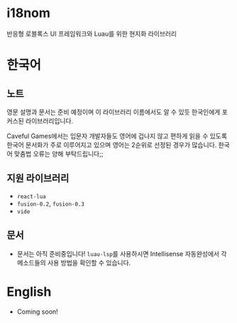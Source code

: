 # i18nom
반응형 로블록스 UI 프레임워크와 Luau를 위한 현지화 라이브러리

# 한국어

## 노트
영문 설명과 문서는 준비 예정이며 이 라이브러리 이름에서도 알 수 있듯 한국인에게 포커스된 라이브러리입니다.

Caveful Games에서는 입문자 개발자들도 영어에 겁나지 않고 편하게 읽을 수 있도록 한국어 문서화가 주로 이루어지고 있으며 영어는 2순위로 선정된 경우가 많습니다. 한국어 맞춤법 오류는 양해 부탁드립니다;;

## 지원 라이브러리
- `react-lua`
- `fusion-0.2`, `fusion-0.3`
- `vide`

## 문서
- 문서는 아직 준비중입니다! `luau-lsp`를 사용하시면 Intellisense 자동완성에서 각 메소드들의 사용 방법을 확인할 수 있습니다.

# English
- Coming soon!
